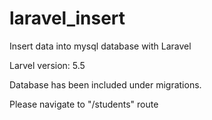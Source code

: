 # laravel_insert
Insert data into mysql database with Laravel

Larvel version: 5.5

Database has been included under migrations.

Please navigate to "/students" route
